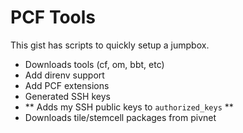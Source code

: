# PCF Tools

This gist has scripts to quickly setup a jumpbox.

- Downloads tools (cf, om, bbt, etc)
- Add direnv support 
- Add PCF extensions 
- Generated SSH keys
- ** Adds my SSH public keys to `authorized_keys` ** 
- Downloads tile/stemcell packages from pivnet

